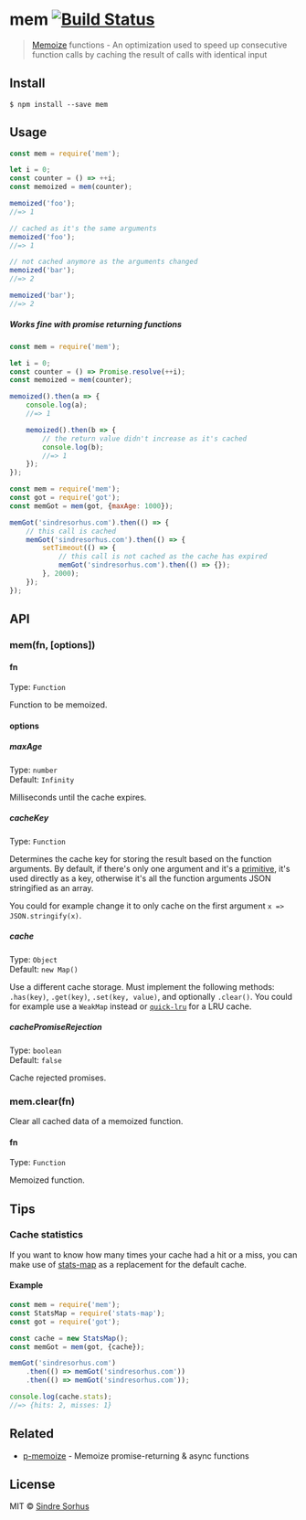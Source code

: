 # mem [![Build Status](https://travis-ci.org/sindresorhus/mem.svg?branch=master)](https://travis-ci.org/sindresorhus/mem)

> [Memoize](https://en.wikipedia.org/wiki/Memoization) functions - An optimization used to speed up consecutive function calls by caching the result of calls with identical input


## Install

```
$ npm install --save mem
```


## Usage

```js
const mem = require('mem');

let i = 0;
const counter = () => ++i;
const memoized = mem(counter);

memoized('foo');
//=> 1

// cached as it's the same arguments
memoized('foo');
//=> 1

// not cached anymore as the arguments changed
memoized('bar');
//=> 2

memoized('bar');
//=> 2
```

##### Works fine with promise returning functions

```js
const mem = require('mem');

let i = 0;
const counter = () => Promise.resolve(++i);
const memoized = mem(counter);

memoized().then(a => {
	console.log(a);
	//=> 1

	memoized().then(b => {
		// the return value didn't increase as it's cached
		console.log(b);
		//=> 1
	});
});
```

```js
const mem = require('mem');
const got = require('got');
const memGot = mem(got, {maxAge: 1000});

memGot('sindresorhus.com').then(() => {
	// this call is cached
	memGot('sindresorhus.com').then(() => {
		setTimeout(() => {
			// this call is not cached as the cache has expired
			memGot('sindresorhus.com').then(() => {});
		}, 2000);
	});
});
```


## API

### mem(fn, [options])

#### fn

Type: `Function`

Function to be memoized.

#### options

##### maxAge

Type: `number`<br>
Default: `Infinity`

Milliseconds until the cache expires.

##### cacheKey

Type: `Function`

Determines the cache key for storing the result based on the function arguments. By default, if there's only one argument and it's a [primitive](https://developer.mozilla.org/en-US/docs/Glossary/Primitive), it's used directly as a key, otherwise it's all the function arguments JSON stringified as an array.

You could for example change it to only cache on the first argument `x => JSON.stringify(x)`.

##### cache

Type: `Object`<br>
Default: `new Map()`

Use a different cache storage. Must implement the following methods: `.has(key)`, `.get(key)`, `.set(key, value)`, and optionally `.clear()`. You could for example use a `WeakMap` instead or [`quick-lru`](https://github.com/sindresorhus/quick-lru) for a LRU cache.

##### cachePromiseRejection

Type: `boolean`<br>
Default: `false`

Cache rejected promises.

### mem.clear(fn)

Clear all cached data of a memoized function.

#### fn

Type: `Function`

Memoized function.


## Tips

### Cache statistics

If you want to know how many times your cache had a hit or a miss, you can make use of [stats-map](https://github.com/SamVerschueren/stats-map) as a replacement for the default cache.

#### Example

```js
const mem = require('mem');
const StatsMap = require('stats-map');
const got = require('got');

const cache = new StatsMap();
const memGot = mem(got, {cache});

memGot('sindresorhus.com')
	.then(() => memGot('sindresorhus.com'))
	.then(() => memGot('sindresorhus.com'));

console.log(cache.stats);
//=> {hits: 2, misses: 1}
```


## Related

- [p-memoize](https://github.com/sindresorhus/p-memoize) - Memoize promise-returning & async functions


## License

MIT © [Sindre Sorhus](https://sindresorhus.com)
